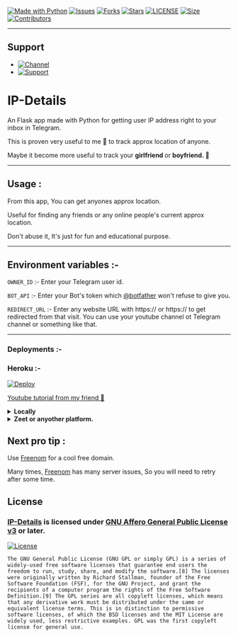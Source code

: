 
[![Made with Python](https://img.shields.io/badge/python-3.9.1-green?style=for-the-badge&logo=python&logoColor=yellow&color=green)](https://www.python.org)
[![Issues](https://img.shields.io/github/issues/jainamoswal/IP-Details?style=for-the-badge&color=green)](https://github.com/jainamoswal/IP-Details/issues)
[![Forks](https://img.shields.io/github/forks/jainamoswal/IP-Details?style=for-the-badge&color=green)](https://github.com/jainamoswal/IP-Details/fork)
[![Stars](https://img.shields.io/github/stars/jainamoswal/IP-Details?style=for-the-badge&color=green)](https://github.com/jainamoswal/IP-Details)
[![LICENSE](https://img.shields.io/github/license/jainamoswal/Ip-Details?color=green&style=for-the-badge)](https://github.com/jainamoswal/IP-Details)
[![Size](https://img.shields.io/github/repo-size/jainamoswal/IP-Details?style=for-the-badge&color=green)](https://github.com/jainamoswal/IP-Details)
[![Contributors](https://img.shields.io/github/contributors/jainamoswal/IP-Details?style=for-the-badge&color=green)](https://github.com/jainamoswal/IP-Details)

---
## Support 
- [![Channel](https://img.shields.io/badge/Telegram-Channel-green?style=for-the-badge&logo=telegram)](https://t.me/J_Projects)
- [![Support](https://img.shields.io/badge/Telegram-Group-green?style=for-the-badge&logo=telegram)](https://t.me/J_Projects_Chat)




# IP-Details

An Flask app made with Python for getting user IP address right to your inbox in Telegram.

This is proven very useful to me 🙂 to track approx location of anyone.

Maybe it become more useful to track your <b>girlfriend </b> or <b>boyfriend.  🤷  </b>  

---
## Usage :
From this app, You can get anyones approx location.

Useful for finding any friends or any online people's current approx location.

Don't abuse it, It's just for fun and educational purpose.



---
## Environment variables :- 

`OWNER_ID` :- Enter your Telegram user id.

`BOT_API` :- Enter your Bot's token which [@botfather](https://t.me/botfather) won't refuse to give you.

`REDIRECT_URL` :- Enter any website URL with https:// or https:// to get redirected from that visit. You can use your youtube channel ot Telegram channel or something like that.

---
	
### Deployments :-	

### Heroku :-
[![Deploy](https://www.herokucdn.com/deploy/button.svg)](https://dashboard.heroku.com/new?template=https://github.com/jainamoswal/IP-Details)

[Youtube tutorial from my friend 🙂](https://youtu.be/iTETaAlYyhA)

<details>
<summary><b>Locally</b></summary>
 <br>1. Clone it to your Local server.</br>
 <br>2. Add environment variables or remove them and use as normal varibales.</br>
 <br>3. Run the file <code>main.py</code></br>
 <br>4. You will get your access port.</br>
 <br><b>But this will only be usable if you are testing or editing for a good feature..</b></br>
</details>



<details>
<summary><b>Zeet or anyother platform.</b></summary>
<br>1. Clone this repo or fork it.</br>
<br>2. Set the variables as envirenment variables.</br>
<br>3. Publish it.</br>
</details>


## Next pro tip :
 Use [Freenom](https://www.freenom.com) for a cool free domain.
 
 Many times, [Freenom](https://www.freenom.com) has many server issues, So you will need to retry after some time.
 

## License 
### [IP-Details](https://github.com/jainamoswal/IP-Details) is licensed under [GNU Affero General Public License v3](https://www.gnu.org/) or later.

[![License](https://www.gnu.org/graphics/gplv3-or-later.png)](LICENSE)

`The GNU General Public License (GNU GPL or simply GPL) is a series of widely-used free software licenses that guarantee end users the freedom to run, study, share, and modify the software.[8] The licenses were originally written by Richard Stallman, founder of the Free Software Foundation (FSF), for the GNU Project, and grant the recipients of a computer program the rights of the Free Software Definition.[9] The GPL series are all copyleft licenses, which means that any derivative work must be distributed under the same or equivalent license terms. This is in distinction to permissive software licenses, of which the BSD licenses and the MIT License are widely used, less restrictive examples. GPL was the first copyleft license for general use.`
